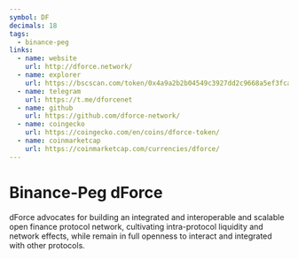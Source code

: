 ```yaml
---
symbol: DF
decimals: 18
tags:
  - binance-peg
links:
  - name: website
    url: http://dforce.network/
  - name: explorer
    url: https://bscscan.com/token/0x4a9a2b2b04549c3927dd2c9668a5ef3fca473623
  - name: telegram
    url: https://t.me/dforcenet
  - name: github
    url: https://github.com/dforce-network/
  - name: coingecko
    url: https://coingecko.com/en/coins/dforce-token/
  - name: coinmarketcap
    url: https://coinmarketcap.com/currencies/dforce/
---
```


# Binance-Peg dForce

dForce advocates for building an integrated and interoperable and scalable open finance protocol network, cultivating intra-protocol liquidity and network effects, while remain in full openness to interact and integrated with other protocols.
